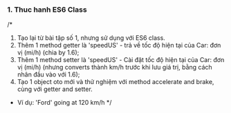 ### 1. Thuc hanh ES6 Class
/*
1. Tạo lại từ bài tập số 1, nhưng sử dụng với ES6 class.
2. Thêm 1 method getter là 'speedUS' - trả về tốc độ hiện tại của Car: đơn vị (mi/h) (chia by 1.6);
3. Thêm 1 method setter là 'speedUS' - Cài đặt tốc độ hiện tại của Car:  đơn vị (mi/h) (nhưng converts thành km/h trước khi lưu giá trị, bằng cách nhân đầu vào với 1.6);
4. Tạo 1 object oto mới và thử nghiệm với method accelerate and brake, cùng với getter and setter.

- Ví dụ: 'Ford' going at 120 km/h
  */